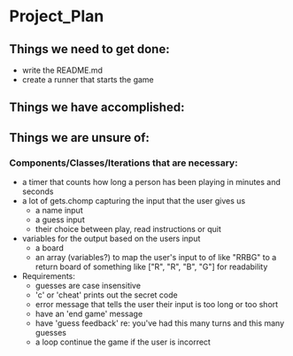 # Project_Plan

## Things we need to get done:
 - write the README.md
 - create a runner that starts the game


## Things we have accomplished:



## Things we are unsure of:




### Components/Classes/Iterations that are necessary:
  - a timer that counts how long a person has been playing in minutes and seconds
  - a lot of gets.chomp capturing the input that the user gives us
    - a name input
    - a guess input
    - their choice between play, read instructions or quit
  - variables for the output based on the users input
     - a board
      - an array (variables?) to map the user's input to of like "RRBG" to a return board of something like ["R", "R", "B", "G"] for readability
  - Requirements:
    - guesses are case insensitive
    - 'c' or 'cheat' prints out the secret code
    - error message that tells the user their input is too long or too short
    - have an 'end game' message
    - have 'guess feedback' re: you've had this many turns and this many guesses
    - a loop continue the game if the user is incorrect